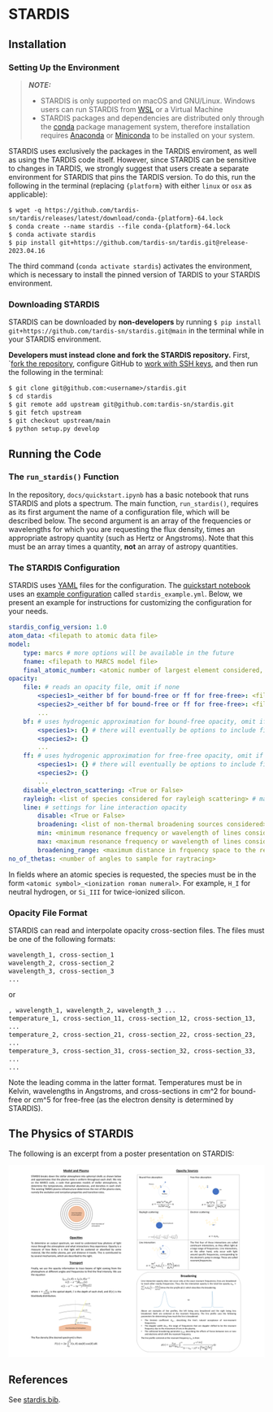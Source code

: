 # STARDIS

## Installation

### Setting Up the Environment

> **_NOTE:_** 
> - STARDIS is only supported on macOS and GNU/Linux. Windows users can run STARDIS from [WSL](https://docs.microsoft.com/en-us/windows/wsl/) or a Virtual Machine
> - STARDIS packages and dependencies are distributed only through the [conda](https://docs.conda.io/en/latest/) package management system, therefore installation requires [Anaconda](https://docs.anaconda.com/anaconda/install/index.html) or [Miniconda](https://conda.io/projects/conda/en/latest/user-guide/install/index.html>) to be installed on your system.

STARDIS uses exclusively the packages in the TARDIS enviroment, as well as using the TARDIS code itself. However, since STARDIS can be sensitive to changes in TARDIS, we strongly suggest that users create a separate environment for STARDIS that pins the TARDIS version. To do this, run the following in the terminal (replacing `{platform}` with either `linux` or `osx` as applicable):

```
$ wget -q https://github.com/tardis-sn/tardis/releases/latest/download/conda-{platform}-64.lock
$ conda create --name stardis --file conda-{platform}-64.lock
$ conda activate stardis
$ pip install git+https://github.com/tardis-sn/tardis.git@release-2023.04.16
```

The third command (`conda activate stardis`) activates the environment, which is necessary to install the pinned version of TARDIS to your STARDIS environment.

### Downloading STARDIS

STARDIS can be downloaded by **non-developers** by running `$ pip install git+https://github.com/tardis-sn/stardis.git@main` in the terminal while in your STARDIS environment.

**Developers must instead clone and fork the STARDIS repository.** First, `[fork the repository](https://github.com/tardis-sn/stardis/fork), configure GitHub to [work with SSH keys](https://docs.github.com/en/authentication/connecting-to-github-with-ssh), and then run the following in the terminal:

```
$ git clone git@github.com:<username>/stardis.git
$ cd stardis
$ git remote add upstream git@github.com:tardis-sn/stardis.git
$ git fetch upstream
$ git checkout upstream/main
$ python setup.py develop
```

## Running the Code

### The `run_stardis()` Function

In the repository, `docs/quickstart.ipynb` has a basic notebook that runs STARDIS and plots a spectrum. The main function, `run_stardis()`, requires as its first argument the name of a configuration file, which will be described below. The second argument is an array of the frequencies or wavelengths for which you are requesting the flux density, times an appropriate astropy quantity (such as Hertz or Angstroms). Note that this must be an array times a quantity, **not** an array of astropy quantities. 

### The STARDIS Configuration

STARDIS uses [YAML](https://yaml.org/) files for the configuration. The [quickstart notebook](quickstart.ipynb) uses an [example configuration](stardis_example.yml) called `stardis_example.yml`. Below, we present an example for instructions for customizing the configuration for your needs.

```yaml
stardis_config_version: 1.0
atom_data: <filepath to atomic data file>
model:
    type: marcs # more options will be available in the future
    fname: <filepath to MARCS model file>
    final_atomic_number: <atomic number of largest element considered, may be up to 30>
opacity:
    file: # reads an opacity file, omit if none
        <species1>_<either bf for bound-free or ff for free-free>: <filepath to opacity file>
        <species2>_<either bf for bound-free or ff for free-free>: <filepath to opacity file>
        ...
    bf: # uses hydrogenic approximation for bound-free opacity, omit if none
        <species1>: {} # there will eventually be options to include files with gaunt factors or departure coefficients
        <species2>: {}
        ...
    ff: # uses hydrogenic approximation for free-free opacity, omit if none
        <species1>: {} # there will eventually be options to include files with gaunt factors or departure coefficients
        <species2>: {}
        ...
    disable_electron_scattering: <True or False>
    rayleigh: <list of species considered for rayleigh scattering> # may include H, He, and/or H2, omit or use [] for none
    line: # settings for line interaction opacity
        disable: <True or False>
        broadening: <list of non-thermal broadening sources considered> # may include radiation, linear_stark, quadratic_stark, and/or van_der_waals, omit or use [] for none
        min: <minimum resonance frequency or wavelength of lines considered> # must have units, such as Hz or AA
        max: <maximum resonance frequency or wavelength of lines considered> # must have units, such as Hz or AA
        broadening_range: <maximum distance in frquency space to the resonant frequency for line broadening to be considered> # necessary for computational efficiency and must have units, 1e13 Hz recommended
no_of_thetas: <number of angles to sample for raytracing>
```

In fields where an atomic species is requested, the species must be in the form `<atomic symbol>_<ionization roman numeral>`. For example, `H_I` for neutral hydrogen, or `Si_III` for twice-ionized silicon.

### Opacity File Format

STARDIS can read and interpolate opacity cross-section files. The files must be one of the following formats:

```csv
wavelength_1, cross-section_1
wavelength_2, cross-section_2
wavelength_3, cross-section_3
...
```

or

```csv
, wavelength_1, wavelength_2, wavelength_3 ...
temperature_1, cross-section_11, cross-section_12, cross-section_13, ...
temperature_2, cross-section_21, cross-section_22, cross-section_23, ...
temperature_3, cross-section_31, cross-section_32, cross-section_33, ...
...
```

Note the leading comma in the latter format. Temperatures must be in Kelvin, wavelengths in Angstroms, and cross-sections in cm^2 for bound-free or cm^5 for free-free (as the electron density is determined by STARDIS).

## The Physics of STARDIS

The following is an excerpt from a poster presentation on STARDIS:

<img src="physics_of_stardis.png" alt="physics of stardis" width="700"/>

## References

See [stardis.bib](stardis.bib).
